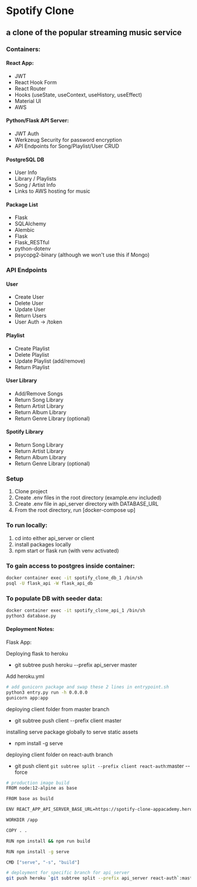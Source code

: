 # Spotify Clone
## a clone of the popular streaming music service

### Containers:
#### React App:
- JWT
- React Hook Form
- React Router
- Hooks (useState, useContext, useHistory, useEffect)
- Material UI
- AWS

#### Python/Flask API Server:
- JWT Auth
- Werkzeug Security for password encryption
- API Endpoints for Song/Playlist/User CRUD

#### PostgreSQL DB
- User Info
- Library / Playlists
- Song / Artist Info
- Links to AWS hosting for music


#### Package List
- Flask
- SQLAlchemy
- Alembic
- Flask
- Flask_RESTful
- python-dotenv
- psycopg2-binary (although we won't use this if Mongo)

### API Endpoints

#### User
- Create User
- Delete User
- Update User
- Return Users
- User Auth -> /token

#### Playlist
- Create Playlist
- Delete Playlist
- Update Playlist (add/remove)
- Return Playlist

#### User Library
- Add/Remove Songs
- Return Song Library
- Return Artist Library
- Return Album Library
- Return Genre Library (optional)

#### Spotify Library
- Return Song Library
- Return Artist Library
- Return Album Library
- Return Genre Library (optional)


### Setup
1. Clone project
2. Create .env files in the root directory (example.env included)
3. Create .env file in api_server directory with DATABASE_URL
4. From the root directory, run [docker-compose up]

### To run locally:
1. cd into either api_server or client
2. install packages locally
3. npm start or flask run (with venv activated)

### To gain access to postgres inside container:
```bash
docker container exec -it spotify_clone_db_1 /bin/sh
psql -U flask_api -W flask_api_db
```
### To populate DB with seeder data:
```bash
docker container exec -it spotify_clone_api_1 /bin/sh
python3 database.py
```

#### Deployment Notes:
Flask App:

Deploying flask to heroku
- git subtree push heroku --prefix api_server master

Add heroku.yml
```bash
# add gunicorn package and swap these 2 lines in entrypoint.sh
python3 entry.py run -h 0.0.0.0
gunicorn app:app
```

deploying client folder from master branch
- git subtree push client --prefix client master


installing serve package globally to serve static assets
- npm install -g serve

deploying client folder on react-auth branch
- git push client `git subtree split --prefix client react-auth`:master --force

```bash
# production image build
FROM node:12-alpine as base

FROM base as build

ENV REACT_APP_API_SERVER_BASE_URL=https://spotify-clone-appacademy.herokuapp.com

WORKDIR /app

COPY . .

RUN npm install && npm run build

RUN npm install -g serve

CMD ["serve", "-s", "build"]
```

```bash
# deployment for specific branch for api_server
git push heroku `git subtree split --prefix api_server react-auth`:master --force
```
